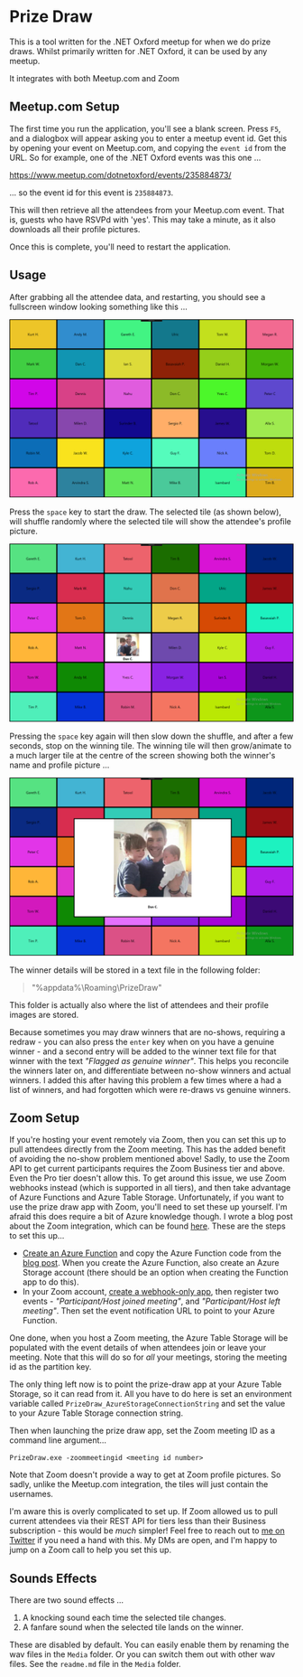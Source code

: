 # Prize Draw

This is a tool written for the .NET Oxford meetup for when we do prize draws. Whilst primarily written for .NET Oxford, it can be used by any meetup.

It integrates with both Meetup.com and Zoom

## Meetup.com Setup

The first time you run the application, you'll see a blank screen. Press `F5`, and a dialogbox will appear asking you to enter a meetup event id. Get this by opening your event on Meetup.com, and copying the `event id` from the URL. So for example, one of the .NET Oxford events was this one ...

https://www.meetup.com/dotnetoxford/events/235884873/

... so the event id for this event is `235884873`.

This will then retrieve all the attendees from your Meetup.com event. That is, guests who have RSVPd with 'yes'. This may take a minute, as it also downloads all their profile pictures.

Once this is complete, you'll need to restart the application.

## Usage

After grabbing all the attendee data, and restarting, you should see a fullscreen window looking something like this ...

![screenshot1](Screenshots/PrizeDrawScreenshot.png)

Press the `space` key to start the draw. The selected tile (as shown below), will shuffle randomly where the selected tile will show the attendee's profile picture.

![screenshot2](Screenshots/PrizeDrawScreenshot2.png)

Pressing the `space` key again will then slow down the shuffle, and after a few seconds, stop on the winning tile. The winning tile will then grow/animate to a much larger tile at the centre of the screen showing both the winner's name and profile picture ...

![screenshot3](Screenshots/PrizeDrawScreenshot3.png)

The winner details will be stored in a text file in the following folder:

> "%appdata%\Roaming\PrizeDraw"

This folder is actually also where the list of attendees and their profile images are stored.

Because sometimes you may draw winners that are no-shows, requiring a redraw - you can also press the `enter` key when on you have a genuine winner - and a second entry will be added to the winner text file for that winner with the text *"Flagged as genuine winner"*. This helps you reconcile the winners later on, and differentiate between no-show winners and actual winners. I added this after having this problem a few times where a had a list of winners, and had forgotten which were re-draws vs genuine winners.

## Zoom Setup

If you're hosting your event remotely via Zoom, then you can set this up to pull attendees directly from the Zoom meeting. This has the added benefit of avoiding the no-show problem mentioned above! Sadly, to use the Zoom API to get current participants requires the Zoom Business tier and above. Even the Pro tier doesn't allow this. To get around this issue, we use Zoom webhooks instead (which is supported in all tiers), and then take advantage of Azure Functions and Azure Table Storage. Unfortunately, if you want to use the prize draw app with Zoom, you'll need to set these up yourself. I'm afraid this does require a bit of Azure knowledge though. I wrote a blog post about the Zoom integration, which can be found [here](https://www.danclarke.com/2020-prizedraw-zoom). These are the steps to set this up...

* [Create an Azure Function](https://docs.microsoft.com/en-us/azure/azure-functions/functions-create-first-azure-function) and copy the Azure Function code from the [blog post](https://www.danclarke.com/2020-prizedraw-zoom). When you create the Azure Function, also create an Azure Storage account (there should be an option when creating the Function app to do this).
* In your Zoom account, [create a webhook-only app](https://marketplace.zoom.us/docs/guides/build/webhook-only-app), then register two events - _"Participant/Host joined meeting"_, and _"Participant/Host left meeting"_. Then set the event notification URL to point to your Azure Function.

One done, when you host a Zoom meeting, the Azure Table Storage will be populated with the event details of when attendees join or leave your meeting. Note that this will do so for _all_ your meetings, storing the meeting id as the partition key.

The only thing left now is to point the prize-draw app at your Azure Table Storage, so it can read from it. All you have to do here is set an environment variable called `PrizeDraw_AzureStorageConnectionString` and set the value to your Azure Table Storage connection string.

Then when launching the prize draw app, set the Zoom meeting ID as a command line argument...

    PrizeDraw.exe -zoommeetingid <meeting id number>

Note that Zoom doesn't provide a way to get at Zoom profile pictures. So sadly, unlike the Meetup.com integration, the tiles will just contain the usernames.

I'm aware this is overly complicated to set up. If Zoom allowed us to pull current attendees via their REST API for tiers less than their Business subscription - this would be _much_ simpler! Feel free to reach out to [me on Twitter](https://twitter.com/dracan) if you need a hand with this. My DMs are open, and I'm happy to jump on a Zoom call to help you set this up.

## Sounds Effects

There are two sound effects ...

1. A knocking sound each time the selected tile changes.
1. A fanfare sound when the selected tile lands on the winner.

These are disabled by default. You can easily enable them by renaming the wav files in the `Media` folder. Or you can switch them out with other wav files. See the `readme.md` file in the `Media` folder.
